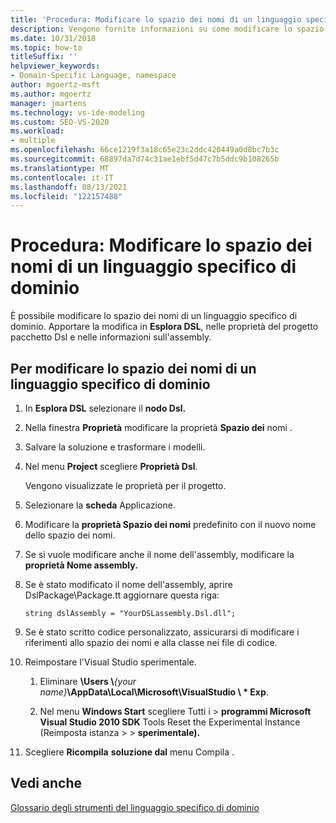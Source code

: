 ```yaml
---
title: 'Procedura: Modificare lo spazio dei nomi di un linguaggio specifico di dominio'
description: Vengono fornite informazioni su come modificare lo spazio dei nomi di un linguaggio specifico di dominio.
ms.date: 10/31/2018
ms.topic: how-to
titleSuffix: ''
helpviewer_keywords:
- Domain-Specific Language, namespace
author: mgoertz-msft
ms.author: mgoertz
manager: jmartens
ms.technology: vs-ide-modeling
ms.custom: SEO-VS-2020
ms.workload:
- multiple
ms.openlocfilehash: 66ce1219f3a18c65e23c2ddc420449a0d8bc7b3c
ms.sourcegitcommit: 68897da7d74c31ae1ebf5d47c7b5ddc9b108265b
ms.translationtype: MT
ms.contentlocale: it-IT
ms.lasthandoff: 08/13/2021
ms.locfileid: "122157488"
---
```

# <a name="how-to-change-the-namespace-of-a-domain-specific-language"></a>Procedura: Modificare lo spazio dei nomi di un linguaggio specifico di dominio

È possibile modificare lo spazio dei nomi di un linguaggio specifico di dominio. Apportare la modifica in **Esplora DSL**, nelle proprietà del progetto pacchetto Dsl e nelle informazioni sull'assembly.

## <a name="to-change-the-namespace-of-a-domain-specific-language"></a>Per modificare lo spazio dei nomi di un linguaggio specifico di dominio

1. In **Esplora DSL** selezionare il **nodo Dsl.**

2. Nella finestra **Proprietà** modificare la proprietà **Spazio dei** nomi .

3. Salvare la soluzione e trasformare i modelli.

4. Nel menu **Project** scegliere **Proprietà Dsl**.

   Vengono visualizzate le proprietà per il progetto.

5. Selezionare la **scheda** Applicazione.

6. Modificare la **proprietà Spazio dei nomi** predefinito con il nuovo nome dello spazio dei nomi.

7. Se si vuole modificare anche il nome dell'assembly, modificare la **proprietà Nome assembly.**

8. Se è stato modificato il nome dell'assembly, aprire DslPackage\Package.tt aggiornare questa riga:

   `string dslAssembly = "YourDSLassembly.Dsl.dll";`

9. Se è stato scritto codice personalizzato, assicurarsi di modificare i riferimenti allo spazio dei nomi e alla classe nei file di codice.

10. Reimpostare l'Visual Studio sperimentale.

    1. Eliminare **\Users \\**_{your name}_**\AppData\Local\Microsoft\VisualStudio \\ \* Exp**.

    2. Nel menu **Windows Start** scegliere Tutti i  >  **programmi Microsoft Visual Studio 2010 SDK** Tools Reset the Experimental Instance (Reimposta istanza  >    >  **sperimentale).**

11. Scegliere **Ricompila** **soluzione dal** menu Compila .

## <a name="see-also"></a>Vedi anche

[Glossario degli strumenti del linguaggio specifico di dominio](/previous-versions/bb126564(v=vs.100))